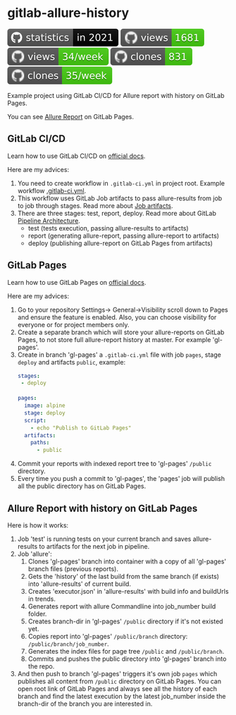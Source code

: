# gitlab-allure-history

![GitHub statistics](https://raw.githubusercontent.com/aleksandr-kotlyar/gitlab-allure-history/traffic-2021/traffic-gitlab-allure-history/in_2021.svg)
![GitHub views](https://raw.githubusercontent.com/aleksandr-kotlyar/gitlab-allure-history/traffic-2021/traffic-gitlab-allure-history/views.svg)
![GitHub views per week](https://raw.githubusercontent.com/aleksandr-kotlyar/gitlab-allure-history/traffic-2021/traffic-gitlab-allure-history/views_per_week.svg)
![GitHub clones](https://raw.githubusercontent.com/aleksandr-kotlyar/gitlab-allure-history/traffic-2021/traffic-gitlab-allure-history/clones.svg)
![GitHub clones per week](https://raw.githubusercontent.com/aleksandr-kotlyar/gitlab-allure-history/traffic-2021/traffic-gitlab-allure-history/clones_per_week.svg)

Example project using GitLab CI/CD for Allure report with history on GitLab Pages.

You can see [Allure Report](https://aleksandr-kotlyar.gitlab.io/gitlab-allure-history/) on GitLab Pages.

## GitLab CI/CD
Learn how to use GitLab CI/CD on [official docs](https://docs.gitlab.com/ce/ci/quick_start/index.html).

Here are my advices:
1. You need to create workflow in `.gitlab-ci.yml` in project root. Example workflow [.gitlab-ci.yml](https://github.com/aleksandr-kotlyar/gitlab-allure-history/blob/master/.gitlab-ci.yml).
2. This workflow uses GitLab Job artifacts to pass allure-results from job to job through 
   stages. Read more about [Job artifacts](https://docs.gitlab.com/ce/ci/pipelines/job_artifacts.html).
3. There are three stages: test, report, deploy. Read more about GitLab [Pipeline Architecture](https://docs.gitlab.com/ee/ci/pipelines/pipeline_architectures.html). 
   - test (tests execution, passing allure-results to artifacts)
   - report (generating allure-report, passing allure-report to artifacts)
   - deploy (publishing allure-report on GitLab Pages from artifacts)

## GitLab Pages
Learn how to use GitLab Pages on [official docs](https://docs.gitlab.com/ee/user/project/pages/).

Here are my advices:
1. Go to your repository Settings-> General->Visibility scroll down to Pages and ensure the 
   feature is enabled. Also, you can choose visibility for everyone or for project members only.
2. Create a separate branch which will store your allure-reports on GitLab Pages, to not store full 
   allure-report history at master. For example 'gl-pages'.
3. Create in branch 'gl-pages' a `.gitlab-ci.yml` file with job `pages`, stage `deploy` and 
   artifacts `public`, example:
   ```yaml
   stages:
    - deploy

   pages:
     image: alpine
     stage: deploy
     script:
       - echo "Publish to GitLab Pages"
     artifacts:
       paths:
         - public
   ```
4. Commit your reports with indexed report tree to 'gl-pages' `/public` directory.
5. Every time you push a commit to 'gl-pages', the 'pages' job will publish all the public 
   directory has on GitLab Pages.

## Allure Report with history on GitLab Pages
Here is how it works:

1. Job 'test' is running tests on your current branch and saves allure-results to artifacts for 
   the next job in pipeline.
2. Job 'allure':
   1. Clones 'gl-pages' branch into container with a copy of all 'gl-pages' branch files 
      (previous reports).
   2. Gets the 'history' of the last build from the same branch (if exists) into
      'allure-results' of current build.
   3. Creates 'executor.json' in 'allure-results' with build info and buildUrls in trends.
   4. Generates report with allure Commandline into job_number build folder.
   5. Creates branch-dir in 'gl-pages' `/public` directory if it's not existed yet.    
   5. Copies report into 'gl-pages' `/public/branch` directory: `/public/branch/job_number`.
   6. Generates the index files for page tree `/public` and `/public/branch`.
   7. Commits and pushes the public directory into 'gl-pages' branch into the repo.
3. And then push to branch 'gl-pages' triggers it's own job `pages` which publishes all 
   content from `/public` directory on GitLab Pages. You can open root link of GitLab Pages and 
   always see all the history of each branch and find the latest execution by the latest 
   job_number inside the branch-dir of the branch you are interested in.